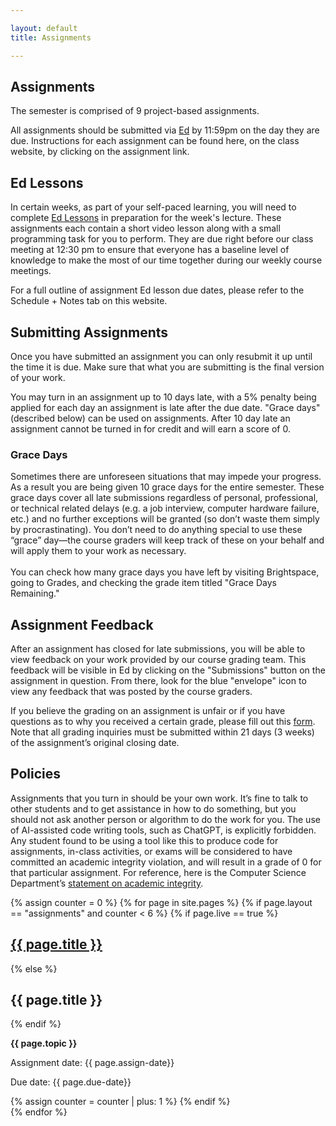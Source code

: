 ```yaml
---

layout: default
title: Assignments

---
```

<div class="assignments" markdown="1">
<div class="column-1" markdown="1">

## Assignments
The semester is comprised of 9 project-based assignments.

All assignments should be submitted via [Ed](https://edstem.org/us/courses/74285/lessons/129531/slides/728623) by 11:59pm on the day they are due. Instructions for each assignment can be found here, on the class website, by clicking on the assignment link.

## Ed Lessons
In certain weeks, as part of your self-paced learning, you will need to complete [Ed Lessons]({{site.ed}}lessons/) in preparation for the week's lecture. These assignments each contain a short video lesson along with a small programming task for you to perform. They are due right before our class meeting at 12:30 pm to ensure that everyone has a baseline level of knowledge to make the most of our time together during our weekly course meetings.

For a full outline of assignment Ed lesson due dates, please refer to the Schedule + Notes tab on this website.

## Submitting Assignments

Once you have submitted an assignment you can only resubmit it up until the time it is due. Make sure that what you are submitting is the final version of your work.

You may turn in an assignment up to 10 days late, with a 5% penalty being applied for each day an assignment is late after the due date. "Grace days" (described below) can be used on assignments. After 10 day late an assignment cannot be turned in for credit and will earn a score of 0.

### Grace Days

Sometimes there are unforeseen situations that may impede your progress. As a result you are being given 10 grace days for the entire semester. These grace days cover all late submissions regardless of personal, professional, or technical related delays (e.g. a job interview, computer hardware failure, etc.) and no further exceptions will be granted (so don’t waste them simply by procrastinating). You don’t need to do anything special to use these “grace” day—the course graders will keep track of these on your behalf and will apply them to your work as necessary. <br><br> You can check how many grace days you have left by visiting Brightspace, going to Grades, and checking the grade item titled "Grace Days Remaining."


## Assignment Feedback
After an assignment has closed for late submissions, you will be able to view feedback on your work provided by our course grading team. This feedback will be visible in Ed by clicking on the "Submissions" button on the assignment in question. From there, look for the blue "envelope" icon to view any feedback that was posted by the course graders.

If you believe the grading on an assignment is unfair or if you have questions as to why you received a certain grade, please fill out this [form](https://docs.google.com/forms/d/e/1FAIpQLSeOk3iUInyDzLpPSHmxqBpoTOmzTCNksMpAb17OOucAj8I-LQ/viewform). Note that all grading inquiries must be submitted within 21 days (3 weeks) of the assignment’s original closing date.

## Policies

Assignments that you turn in should be your own work. It’s fine to talk to other students and to get assistance in how to do something, but you should not ask another person or algorithm to do the work for you. The use of AI-assisted code writing tools, such as ChatGPT, is explicitly forbidden. Any student found to be using a tool like this to produce code for assignments, in-class activities, or exams will be considered to have committed an academic integrity violation, and will result in a grade of 0 for that particular assignment.  For reference, here is the Computer Science Department’s [statement on academic integrity](https://cs.nyu.edu/home/undergrad/policy.html).


</div>



<div class="column-2">

{% assign counter = 0 %}
{% for page in site.pages %}
    {% if page.layout == "assignments" and counter < 6 %}
        {% if page.live == true %}
        <h2><a href="{{ page.url | relative_url }}"> {{ page.title }}</a></h2>
        {% else %}
        <h2>{{ page.title }}</h2>
        {% endif %}  
        <p><strong>{{ page.topic }}</strong></p>
        <p>Assignment date: {{ page.assign-date}}</p>
        <p>Due date: {{ page.due-date}}</p>
        {% assign counter = counter | plus: 1 %}
    {% endif %}      
{% endfor %}


</div>


</div>